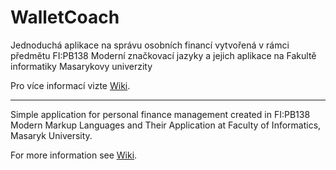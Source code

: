 # WalletCoach
Jednoduchá aplikace na správu osobních financí vytvořená v rámci předmětu FI:PB138 Moderní značkovací jazyky a jejich aplikace na Fakultě informatiky Masarykovy univerzity

Pro více informací vizte [Wiki](https://github.com/walletcoach/walletcoach/wiki).
* * *
Simple application for personal finance management created in FI:PB138 Modern Markup Languages and Their Application at Faculty of Informatics, Masaryk University.

For more information see [Wiki](https://github.com/walletcoach/walletcoach/wiki).
